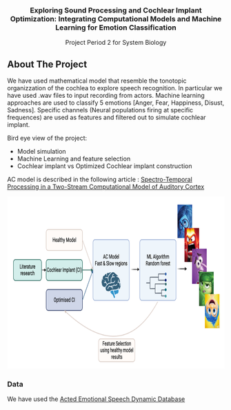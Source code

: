 <h3 align="center">Exploring Sound Processing and Cochlear Implant Optimization: Integrating Computational Models and Machine Learning for Emotion Classification
</h3>

  <p align="center">
    Project Period 2 for System Biology 
  </p>
</div>

<!-- ABOUT THE PROJECT -->
## About The Project

We have used mathematical model that resemble the tonotopic organizzation of the cochlea to explore speech recognition. In particular we have used .wav files to input recording from actors. 
Machine learning approaches are used to classify 5 emotions [Anger, Fear, Happiness, Disust, Sadness]. Specific channels (Neural populations firing at specific frequences) are used as features and filtered out to simulate cochlear implant. 

Bird eye view of the project:
* Model simulation 
* Machine Learning and feature selection 
* Cochlear implant vs Optimized Cochlear implant construction
  
AC model is described in the following article : [Spectro-Temporal Processing in a Two-Stream Computational Model of Auditory Cortex](https://www.frontiersin.org/articles/10.3389/fncom.2019.00095/full)


<img src="Immages/imm.png" widht = "400" height= "400">

<!-- DATA -->
### Data
We have used the [Acted Emotional Speech Dynamic Database](https://mega.nz/folder/0ShVXY7C#-73kVoK05OjTPEA95UUvMw)

